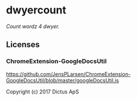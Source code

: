 # dwyercount

*Count wordz 4 dwyer.*

## Licenses

### ChromeExtension-GoogleDocsUtil

https://github.com/JensPLarsen/ChromeExtension-GoogleDocsUtil/blob/master/googleDocsUtil.js

Copyright (c) 2017 Dictus ApS
